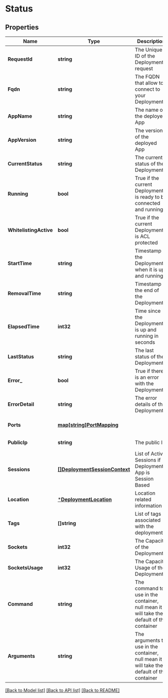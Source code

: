 # Status

## Properties
Name | Type | Description | Notes
------------ | ------------- | ------------- | -------------
**RequestId** | **string** | The Unique ID of the Deployment&#39;s request | [default to null]
**Fqdn** | **string** | The FQDN that allow to connect to your Deployment | [default to null]
**AppName** | **string** | The name of the deployed App | [default to null]
**AppVersion** | **string** | The version of the deployed App | [default to null]
**CurrentStatus** | **string** | The current status of the Deployment | [default to null]
**Running** | **bool** | True if the current Deployment is ready to be connected and running | [default to null]
**WhitelistingActive** | **bool** | True if the current Deployment is ACL protected | [default to null]
**StartTime** | **string** | Timestamp of the Deployment when it is up and running | [default to null]
**RemovalTime** | **string** | Timestamp of the end of the Deployment | [optional] [default to null]
**ElapsedTime** | **int32** | Time since the Deployment is up and running in seconds | [default to null]
**LastStatus** | **string** | The last status of the Deployment | [optional] [default to null]
**Error_** | **bool** | True if there is an error with the Deployment | [default to null]
**ErrorDetail** | **string** | The error details of the Deployment | [optional] [default to null]
**Ports** | [**map[string]PortMapping**](PortMapping.md) |  | [optional] [default to null]
**PublicIp** | **string** | The public IP | [default to null]
**Sessions** | [**[]DeploymentSessionContext**](DeploymentSessionContext.md) | List of Active Sessions if Deployment App is Session Based | [optional] [default to null]
**Location** | [***DeploymentLocation**](DeploymentLocation.md) | Location related information | [optional] [default to null]
**Tags** | **[]string** | List of tags associated with the deployment | [optional] [default to null]
**Sockets** | **int32** | The Capacity of the Deployment | [optional] [default to null]
**SocketsUsage** | **int32** | The Capacity Usage of the Deployment | [optional] [default to null]
**Command** | **string** | The command to use in the container, null mean it will take the default of the container | [optional] [default to null]
**Arguments** | **string** | The arguments to use in the container, null mean it will take the default of the container | [optional] [default to null]

[[Back to Model list]](../README.md#documentation-for-models) [[Back to API list]](../README.md#documentation-for-api-endpoints) [[Back to README]](../README.md)


